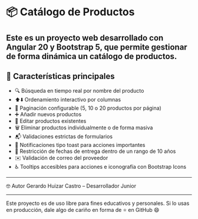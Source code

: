 # 📦 Catálogo de Productos

Este es un proyecto web desarrollado con **Angular 20** y **Bootstrap 5**, que permite gestionar de forma dinámica un catálogo de productos.
---

## 🚀 Características principales

- 🔍 Búsqueda en tiempo real por nombre del producto
- ⬆️⬇️ Ordenamiento interactivo por columnas
- 📄 Paginación configurable (5, 10 o 20 productos por página)
- ➕ Añadir nuevos productos
- 📝 Editar productos existentes
- 🗑️ Eliminar productos individualmente o de forma masiva
- 📬 Validaciones estrictas de formularios
- 🔔 Notificaciones tipo toast para acciones importantes
- 📅 Restricción de fechas de entrega dentro de un rango de 10 años
- ✉️ Validación de correo del proveedor
- ♿ Tooltips accesibles para acciones e iconografía con Bootstrap Icons
---
🤓 Autor
Gerardo Huizar Castro – Desarrollador Junior

---
Este proyecto es de uso libre para fines educativos y personales. Si lo usas en producción, dale algo de cariño en forma de ⭐ en GitHub 😄

